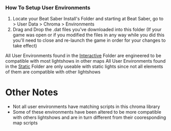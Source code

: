 ### How To Setup User Environments

1. Locate your Beat Saber Install's Folder and starting at Beat Saber, go to > User Data > Chroma > Environments
2. Drag and Drop the .dat files you've downloaded into this folder
(If your game was open or if you modified the files in any way while you did this you'll need to close and re-launch the game in order for your changes to take effect)

All User Environments found in the [Interactive](https://github.com/Phoenix-BS/BSCEL/tree/main/Environments/User20%Environments/Interactive) Folder are engineered to be compatible with most lightshows in other maps
All User Environments found in the [Static](https://github.com/Phoenix-BS/BSCEL/tree/main/Environments/User20%Environments/Static) Folder are only useable with static lights since not all elements of them are compatible with other lightshows

# Other Notes
- Not all user environments have matching scripts in this chroma library
- Some of these environments have been altered to be more compatible with others lightshows and are in turn different from their cooresponding map scripts